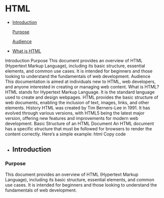 # HTML 
- [Introduction](#Introduction)
  
     [Purpose](#Purpose)
  
     [Audience](#Audience)
  
- [What is HTML](#WhatisHTML)
     [](#)
     [](#)
     [](#)
     [](#)
     [](#)





























Introduction
Purpose
This document provides an overview of HTML (Hypertext Markup Language), including its basic structure, essential elements, and common use cases. It is intended for beginners and those looking to understand the fundamentals of web development.
Audience
This documentation is aimed at individuals new to HTML, web developers, and anyone interested in creating or managing web content.
What is HTML?
HTML stands for Hypertext Markup Language. It is the standard language used to create and design webpages. HTML provides the basic structure of web documents, enabling the inclusion of text, images, links, and other elements.
History
HTML was created by Tim Berners-Lee in 1991. It has evolved through various versions, with HTML5 being the latest major version, offering new features and improvements for modern web development.
Basic Structure of an HTML Document
An HTML document has a specific structure that must be followed for browsers to render the content correctly. Here’s a simple example:
html
Copy code
<!DOCTYPE html>
<html>
<head>
    <title>Document Title</title>


















- ## Introduction
### Purpose

This document provides an overview of HTML (Hypertext Markup Language), including its basic structure, essential elements, and common use cases. It is intended for beginners and those looking to understand the fundamentals of web development.


     

